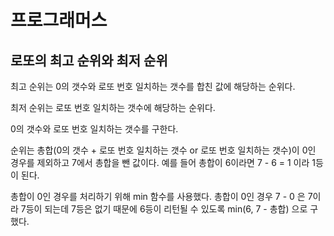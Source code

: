 # 프로그래머스

## 로또의 최고 순위와 최저 순위

최고 순위는 0의 갯수와 로또 번호 일치하는 갯수를 합친 값에 해당하는 순위다.

최저 순위는 로또 번호 일치하는 갯수에 해당하는 순위다.

0의 갯수와 로또 번호 일치하는 갯수를 구한다.

순위는 총합(0의 갯수 + 로또 번호 일치하는 갯수 or 로또 번호 일치하는 갯수)이 0인 경우를 제외하고 7에서 총합을 뺀 값이다. 예를 들어 총합이 6이라면 7 - 6 = 1 이라 1등이 된다.

총합이 0인 경우를 처리하기 위해 min 함수를 사용했다. 총합이 0인 경우 7 - 0 은 7이라 7등이 되는데 7등은 없기 때문에 6등이 리턴될 수 있도록 min(6, 7 - 총합) 으로 구했다.